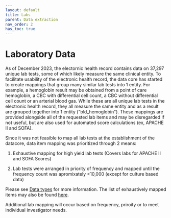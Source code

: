 ```yaml
---
layout: default
title: Labs
parent: Data extraction
nav_order: 2
has_toc: true
---
```


# Laboratory Data
As of December 2023, the electornic health record contains data on 37,297 unique lab tests, some of which likely measure the same clinical entity. To facilitate usability of the electronic health record, the data core has started to create mappings that group many similar lab tests into 1 entity. For example, a hemoglobin result may be obtained from a point of care hemoglobin, a CBC with differential cell count, a CBC without differential cell count or an arterial blood gas. While these are all unique lab tests in the electronic health record, they all measure the same entity and as a result are grouped together into 1 entity ("bld_hemoglobin"). These mappings are provided alongside all of the requested lab items and may be disregarded if not useful, but are also used for automated score calculations (ex, APACHE II and SOFA).

Since it was not feasible to map all lab tests at the establishment of the datacore, data item mapping was prioritized through 2 means:
1. Exhaustive mapping for high yield lab tests (Covers labs for APACHE II and SOFA Scores)
  
2. Lab tests were arranged in priority of frequency and mapped until the frequency count was apromixately <10,000 (except for culture based data)

Please see [Data types](https://andrewmichelson.github.io/WUSTL-CCDM/datatypes/datatypes.html) for more information. The list of exhaustively mapped items may also be found [here](https://andrewmichelson.github.io/WUSTL-CCDM/datatypes/12-2023-exhaustivelymappeditems.xlsx).

Additional lab mapping will occur based on frequency, priroity or to meet individual investigator needs. 
